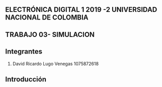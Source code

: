 ##  ELECTRÓNICA DIGITAL 1 2019 -2 UNIVERSIDAD NACIONAL DE COLOMBIA 
## TRABAJO 03- SIMULACION

## Integrantes

1. David Ricardo Lugo Venegas 1075872618

## Introducción 
